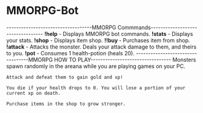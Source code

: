 # MMORPG-Bot
-----------------------------------MMORPG Commmands----------------------------------
    **!help** -             Displays MMORPG bot commands.
    **!stats** -            Displays your stats.
    **!shop** -             Displays item shop.
    **!!buy <item name>** - Purchases item from shop.
    **!attack** -           Attacks the monster. Deals your attack damage to them, and theirs to you.
    **!pot** -              Consumes 1 health-potion (heals 20).
    ----------------------------------MMORPG HOW TO PLAY---------------------------------
    Monsters spawn randomly in the areana while you are playing games on your PC. 

    Attack and defeat them to gain gold and xp!

    You die if your health drops to 0. You will lose a portion of your current xp on death.

    Purchase items in the shop to grow stronger.
